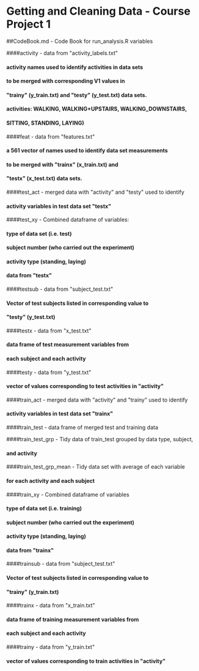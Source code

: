 # Getting and Cleaning Data - Course Project 1

##CodeBook.md - Code Book for run_analysis.R variables

####activity - data from "activity_labels.txt" 
####           activity names used to identify activities in data sets 
####           to be merged with corresponding V1 values in 
####           "trainy" (y_train.txt) and "testy" (y_test.txt) data sets.
####           activities: WALKING, WALKING+UPSTAIRS, WALKING_DOWNSTAIRS, 
####           SITTING, STANDING, LAYING)

####feat - data from "features.txt"
####       a 561 vector of names used to identify data set measurements
####       to be merged with "trainx" (x_train.txt) and 
####       "testx" (x_test.txt)  data sets.

####test_act - merged data with "activity" and "testy" used to identify 
####           activity variables in test data set "testx"

####test_xy - Combined dataframe of variables:
####          type of data set (i.e. test)
####          subject number (who carried out the experiment)
####          activity type (standing, laying)
####          data from "testx"

####testsub - data from "subject_test.txt" 
####          Vector of test subjects listed in corresponding value to
####          "testy" (y_test.txt)

####testx - data from "x_test.txt"
####        data frame of test measurement variables from 
####        each subject and each activity

####testy - data from "y_test.txt"
####        vector of values corresponding to test activities in "activity"

####train_act - merged data with "activity" and "trainy" used to identify 
####            activity variables in test data set "trainx"

####train_test - data frame of merged test and training data

####train_test_grp - Tidy data of train_test grouped by data type, subject,
####                 and activity

####train_test_grp_mean - Tidy data set with average of each variable 
####                      for each activity and each subject

####train_xy - Combined dataframe of variables
####           type of data set (i.e. training)
####           subject number (who carried out the experiment)
####           activity type (standing, laying)
####           data from "trainx"

####trainsub - data from "subject_test.txt" 
####           Vector of test subjects listed in corresponding value to
####           "trainy" (y_train.txt)

####trainx - data from "x_train.txt"
####         data frame of training measurement variables from 
####         each subject and each activity

####trainy - data from "y_train.txt"
####         vector of values corresponding to train activities in "activity"

